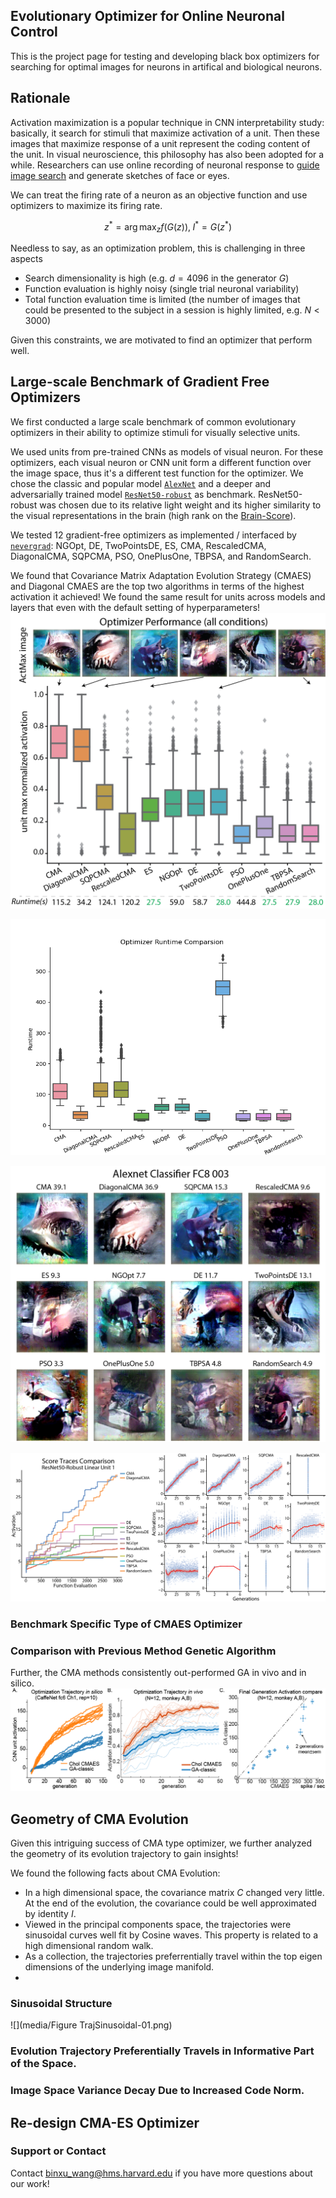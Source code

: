## Evolutionary Optimizer for Online Neuronal Control

This is the project page for testing and developing black box optimizers for searching for optimal images for neurons in artifical and biological neurons. 

## Rationale 
Activation maximization is a popular technique in CNN interpretability study: basically, it search for stimuli that maximize activation of a unit. Then these images that maximize response of a unit represent the coding content of the unit. 
In visual neuroscience, this philosophy has also been adopted for a while. Researchers can use online recording of neuronal response to [guide image search](https://www.sciencedirect.com/science/article/pii/S0092867419303915) and generate sketches of face or eyes. 



We can treat the firing rate of a neuron as an objective function and use optimizers to maximize its firing rate. 
<!-- In recent years, has also become a popular tool for visual neuroscience. -->


$$
z^*=\arg\max_z f(G(z)), \; I^*=G(z^*)
$$



Needless to say, as an optimization problem, this is challenging in three aspects 

* Search dimensionality is high (e.g. $d=4096$ in the generator $G$)
* Function evaluation is highly noisy (single trial neuronal variability)
* Total function evaluation time is limited (the number of images that could be presented to the subject in a session is highly limited, e.g. $N<3000$)

Given this constraints, we are motivated to find an optimizer that perform well. 

## Large-scale Benchmark of Gradient Free Optimizers
We first conducted a large scale benchmark of common evolutionary optimizers in their ability to optimize stimuli for visually selective units. 

We used units from pre-trained CNNs as models of visual neuron. For these optimizers, each visual neuron or CNN unit form a different function over the image space, thus it's a different test function for the optimizer. 
We chose the classic and popular model [`AlexNet`](https://papers.nips.cc/paper/2012/hash/c399862d3b9d6b76c8436e924a68c45b-Abstract.html) and a deeper and adversarially trained model [`ResNet50-robust`](https://github.com/MadryLab/robustness) as benchmark. ResNet50-robust was chosen due to its relative light weight and its higher similarity to the visual representations in the brain (high rank on the [Brain-Score](https://www.brain-score.org/)).

We tested 12 gradient-free optimizers as implemented / interfaced by [`nevergrad`](https://github.com/facebookresearch/nevergrad): NGOpt, DE, TwoPointsDE, ES, CMA, RescaledCMA, DiagonalCMA, SQPCMA, PSO, OnePlusOne, TBPSA, and RandomSearch. 


We found that Covariance Matrix Adaptation Evolution Strategy (CMAES) and Diagonal CMAES are the top two algorithms in terms of the highest activation it achieved! We found the same result for units across models and layers that even with the default setting of hyperparameters!
![performance](media\Figure_Nevergrad_benchmark-01.png)



![runtime](media\optim_runtime_cmp_benchmark_all.png)



![](media\evolvimg_montage_alexnet_.classifier.Linear6_003-0_midres-01.png)



![](media\NevergradScoreTracesCmp-01.png)



### Benchmark Specific Type of CMAES Optimizer 



### Comparison with Previous Method Genetic Algorithm
Further, the CMA methods consistently out-performed GA in vivo and in silico. 
![](media/Figure_GA_CMA_cmp_vivo_silico-01.png)




## Geometry of CMA Evolution 
Given this intriguing success of CMA type optimizer, we further analyzed the geometry of its evolution trajectory to gain insights! 

We found the following facts about CMA Evolution: 

* In a high dimensional space, the covariance matrix $C$ changed very little. At the end of the evolution, the covariance could be well approximated by identity $I$. 
* Viewed in the principal components space, the trajectories were sinusoidal curves well fit by Cosine waves. This property is related to a high dimensional random walk. 
* As a collection, the trajectories preferrentially travel within the top eigen dimensions of the underlying image manifold. 
* 

### Sinusoidal Structure 
![](media/Figure TrajSinusoidal-01.png)
### Evolution Trajectory Preferentially Travels in Informative Part of the Space. 

### Image Space Variance Decay Due to Increased Code Norm.



## Re-design CMA-ES Optimizer

### Support or Contact
Contact binxu_wang@hms.harvard.edu if you have more questions about our work!
